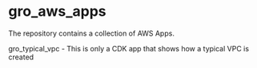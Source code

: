 # gro_aws_apps

The repository contains a collection of AWS Apps.

gro_typical_vpc - This is only a CDK app that shows how a typical VPC is created
